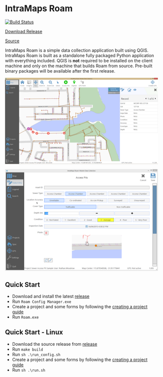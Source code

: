# IntraMaps Roam

[![Build Status](https://travis-ci.org/DMS-Aus/Roam.svg?branch=master)](https://travis-ci.org/DMS-Aus/Roam)

[Download Release](https://github.com/DMS-Aus/Roam/releases)

[Source](https://github.com/DMS-Aus/Roam)

IntraMaps Roam is a simple data collection application built using QGIS. IntraMaps Roam is built as a standalone fully packaged Python application with everything included. QGIS is **not** required to be installed on the client machine and only on the machine that builds Roam from source.  Pre-built binary packages will be available after the first release. 

![a](images/release.PNG)


![logo](images/release-capture.png)

## Quick Start

- Download and install the latest [release](https://github.com/DMS-Aus/Roam/releases)
- Run `Roam Config Manager.exe`
- Create a project and some forms by following the [creating a project guide](admin-guide/projectadmin.md)
- Run `Roam.exe`

## Quick Start - Linux

- Download the source release from [release](https://github.com/DMS-Aus/Roam/archive/master.zip)
- Run `make build`
- Run `sh .\run_config.sh`
- Create a project and some forms by following the [creating a project guide](admin-guide/projectadmin.md)
- Run `sh .\run.sh`
